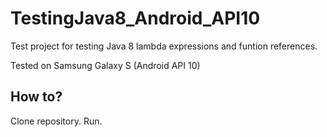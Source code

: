 # TestingJava8_Android_API10
Test project for testing Java 8 lambda expressions and funtion references.

Tested on Samsung Galaxy S (Android API 10)

## How to?
Clone repository. Run.
